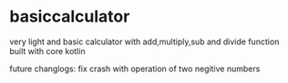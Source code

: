 # basiccalculator
very light and basic calculator with add,multiply,sub and divide function built with core kotlin

future changlogs: fix crash with operation of two negitive numbers
